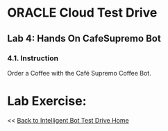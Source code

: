 # ORACLE Cloud Test Drive #

## Lab 4: Hands On CafeSupremo Bot ##

### 4.1. Instruction ###
Order a Coffee with the Café Supremo Coffee Bot.

# Lab Exercise: #
<< [Back to Intelligent Bot Test Drive Home](../README.md)
